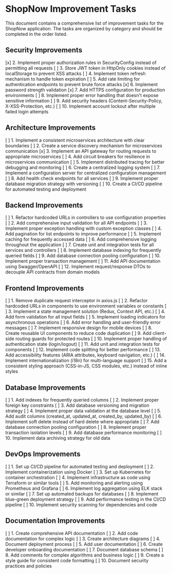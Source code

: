 # ShopNow Improvement Tasks

This document contains a comprehensive list of improvement tasks for the ShopNow application. The tasks are organized by category and should be completed in the order listed.

## Security Improvements

[x] 2. Implement proper authorization rules in SecurityConfig instead of permitting all requests
[ ] 3. Store JWT token in HttpOnly cookies instead of localStorage to prevent XSS attacks
[ ] 4. Implement token refresh mechanism to handle token expiration
[ ] 5. Add rate limiting for authentication endpoints to prevent brute force attacks
[x] 6. Implement password strength validation
[x] 7. Add HTTPS configuration for production environments
[ ] 8. Implement proper error handling that doesn't expose sensitive information
[ ] 9. Add security headers (Content-Security-Policy, X-XSS-Protection, etc.)
[ ] 10. Implement account lockout after multiple failed login attempts

## Architecture Improvements

[ ] 1. Implement a consistent microservices architecture with clear boundaries
[ ] 2. Create a service discovery mechanism for microservices communication
[x] 3. Implement an API gateway for routing requests to appropriate microservices
[ ] 4. Add circuit breakers for resilience in microservices communication
[ ] 5. Implement distributed tracing for better debugging and monitoring
[ ] 6. Create a centralized logging system
[ ] 7. Implement a configuration server for centralized configuration management
[ ] 8. Add health check endpoints for all services
[ ] 9. Implement proper database migration strategy with versioning
[ ] 10. Create a CI/CD pipeline for automated testing and deployment

## Backend Improvements

[ ] 1. Refactor hardcoded URLs in controllers to use configuration properties
[ ] 2. Add comprehensive input validation for all API endpoints
[ ] 3. Implement proper exception handling with custom exception classes
[ ] 4. Add pagination for list endpoints to improve performance
[ ] 5. Implement caching for frequently accessed data
[ ] 6. Add comprehensive logging throughout the application
[ ] 7. Create unit and integration tests for all services and controllers
[ ] 8. Implement database indexing for frequently queried fields
[ ] 9. Add database connection pooling configuration
[ ] 10. Implement proper transaction management
[ ] 11. Add API documentation using Swagger/OpenAPI
[ ] 12. Implement request/response DTOs to decouple API contracts from domain models

## Frontend Improvements

[ ] 1. Remove duplicate request interceptor in axios.js
[ ] 2. Refactor hardcoded URLs in components to use environment variables or constants
[ ] 3. Implement a state management solution (Redux, Context API, etc.)
[ ] 4. Add form validation for all input fields
[ ] 5. Implement loading indicators for asynchronous operations
[ ] 6. Add error handling and user-friendly error messages
[ ] 7. Implement responsive design for mobile devices
[ ] 8. Create reusable UI components to reduce code duplication
[ ] 9. Add client-side routing guards for protected routes
[ ] 10. Implement proper handling of authentication state (login/logout)
[ ] 11. Add unit and integration tests for components
[ ] 12. Implement code splitting for better performance
[ ] 13. Add accessibility features (ARIA attributes, keyboard navigation, etc.)
[ ] 14. Implement internationalization (i18n) for multi-language support
[ ] 15. Add a consistent styling approach (CSS-in-JS, CSS modules, etc.) instead of inline styles

## Database Improvements

[ ] 1. Add indexes for frequently queried columns
[ ] 2. Implement proper foreign key constraints
[ ] 3. Add database versioning and migration strategy
[ ] 4. Implement proper data validation at the database level
[ ] 5. Add audit columns (created_at, updated_at, created_by, updated_by)
[ ] 6. Implement soft delete instead of hard delete where appropriate
[ ] 7. Add database connection pooling configuration
[ ] 8. Implement proper transaction isolation levels
[ ] 9. Add database performance monitoring
[ ] 10. Implement data archiving strategy for old data

## DevOps Improvements

[ ] 1. Set up CI/CD pipeline for automated testing and deployment
[ ] 2. Implement containerization using Docker
[ ] 3. Set up Kubernetes for container orchestration
[ ] 4. Implement infrastructure as code using Terraform or similar tools
[ ] 5. Add monitoring and alerting using Prometheus and Grafana
[ ] 6. Implement log aggregation using ELK stack or similar
[ ] 7. Set up automated backups for databases
[ ] 8. Implement blue-green deployment strategy
[ ] 9. Add performance testing in the CI/CD pipeline
[ ] 10. Implement security scanning for dependencies and code

## Documentation Improvements

[ ] 1. Create comprehensive API documentation
[ ] 2. Add code documentation for complex logic
[ ] 3. Create architecture diagrams
[ ] 4. Document deployment process
[ ] 5. Add user documentation
[ ] 6. Create developer onboarding documentation
[ ] 7. Document database schema
[ ] 8. Add comments for complex algorithms and business logic
[ ] 9. Create a style guide for consistent code formatting
[ ] 10. Document security practices and policies
